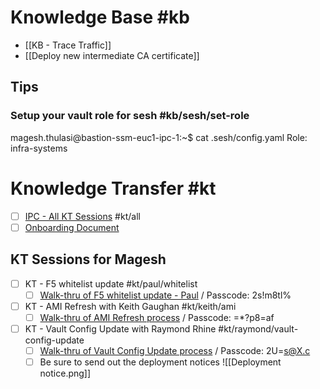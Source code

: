 # Knowledge Base #kb
* [[KB - Trace Traffic]]
* [[Deploy new intermediate CA certificate]]
## Tips
### Setup your vault role for sesh #kb/sesh/set-role
magesh.thulasi@bastion-ssm-euc1-ipc-1:~$ cat .sesh/config.yaml
Role: infra-systems

# Knowledge Transfer #kt
- [ ] [IPC - All KT Sessions](https://confluence.workday.com/display/INFRA/Infrastructure+Public+Cloud+Engineering+KT+Sessions) #kt/all
- [ ] [Onboarding Document](https://docs.google.com/document/d/1IZoATGT_yJwRz2ABoKOUleCs4BhCSemtE7WNUOCOoE0/edit?usp=sharing)
## KT Sessions for Magesh
- [ ] KT - F5 whitelist update #kt/paul/whitelist 
	- [ ] [Walk-thru of F5 whitelist update - Paul](https://workday.zoom.us/rec/share/JM1n5no_xdVpyISN1f8xBPDzI7xujhJiLcT-btfHECO3wBmpVMKeuklOzxfxnIeB.F_OujC0E9OupSIG1?startTime=1701277619000)  / Passcode: 2s!m8tl%
- [ ] KT - AMI Refresh with Keith Gaughan #kt/keith/ami
	- [ ] [Walk-thru of AMI Refresh process](https://workday.zoom.us/rec/share/7Rv_HKql2AkrCFQYBP2v-rrQ7Ka8DQi8LpbNg39V_5nedl69npcLFogxQwfBBr-2.u6EDA_D2WFzROmxu) / Passcode: =*?p8=af
- [ ] KT - Vault Config Update with Raymond Rhine #kt/raymond/vault-config-update
	- [ ] [Walk-thru of Vault Config Update process](https://workday.zoom.us/rec/share/_C5cpiyIpSJUCcUEZ9Colb7O8XqSzDwZz6v7t-Hj39UuhNurRpCGfr-IxfjgXgFK.fxsl6KEPV0dd0R97)  / Passcode: 2U=s@X.c
	- [ ] Be sure to send out the deployment notices
![[Deployment notice.png]]

